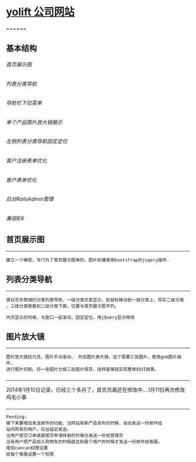 # [yolift 公司网站](http://122.226.100.35)
======
## 基本结构
###### 首页展示图
###### 列表分类导航
###### 导航栏下拉菜单
###### 单个产品图片放大镜展示
###### 左侧列表分类导航固定定位
###### 客户注册表单优化
###### 客户表单优化
###### 后台RailsAdmin管理
###### 兼容IE6

## 首页展示图
------
	建立一个模型，专门为了首页展示图用的，图片轮播使用bootstrap的juqery插件.

## 列表分类导航
------
	类似京东商城的分类列表导航，一级分类总是显示，到鼠标移动到一级分类上，现实二级分类
	，三级分类嵌套到二级分类下面，位置与首页展示图平列。

	内页显示的时候，与窗口一起滚动，固定定位。用jQuery显示特效

## 图片放大镜
------
	图片放大镜仿凡克，图片手动滚动， 外加图片放大镜，这个需要三张图片，使用gem图片插件，
	进行图片切割。将一张图片分成三张图片保存，这样能够就实现整体的UI效果。

###
------
  2014年1月10日记录，已经三个多月了，首页页眉还在修改中....1月11日再次修改鸡毛小事

###
------
	Pending:
	接下来要增加发送邮件的功能，当网站有新产品发布的时候，自动发送一份邮件给
	站内所有的用户，后台延迟发送。
	当用户提交订单或是提交申请样册的时候也发送一份给管理员
	当有用户把产品加入购物车的时候就达到是个用户的时候才发送一份邮件给客服。
	增加cancan权限设置
	给每个客服设置一个权限
